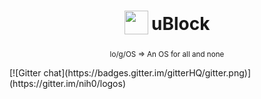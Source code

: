<h1 align="center">
<sub>
<img  src="https://avatars2.githubusercontent.com/u/11442270?v=3&s=84"
      height="38"
      width="38">
</sub>
uBlock
</h1>
<p align="center">
<sup>
      lo/g/OS => An OS for all and none
</sup>
<br>
</p>
[![Gitter chat](https://badges.gitter.im/gitterHQ/gitter.png)](https://gitter.im/nih0/logos)



